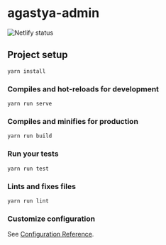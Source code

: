 # agastya-admin

![Netlify status](https://img.shields.io/endpoint.svg?url=https%3A%2F%2Fdeveloper.oswaldlabs.com%2Fnetlify-status%2F49a63657-a666-41fc-a973-05c8a657b600)

## Project setup
```
yarn install
```

### Compiles and hot-reloads for development
```
yarn run serve
```

### Compiles and minifies for production
```
yarn run build
```

### Run your tests
```
yarn run test
```

### Lints and fixes files
```
yarn run lint
```

### Customize configuration
See [Configuration Reference](https://cli.vuejs.org/config/).
